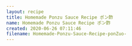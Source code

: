 ```yaml
---
layout: recipe
title: Homemade Ponzu Sauce Recipe ポン酢
name: Homemade Ponzu Sauce Recipe ポン酢
created: 2020-06-26 07:11:46
filename: Homemade-Ponzu-Sauce-Recipe-ponZuo-
---
```

